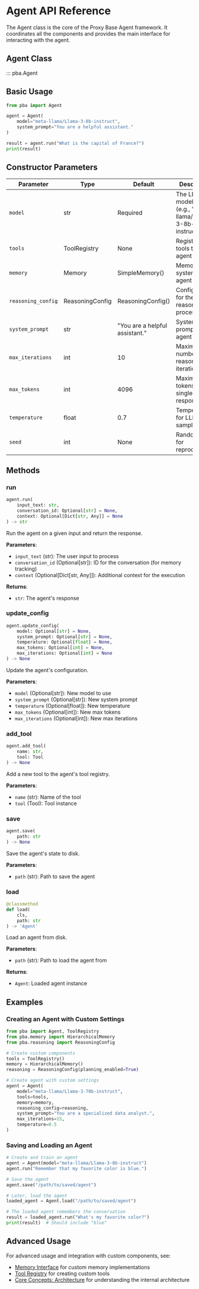 # Agent API Reference

The Agent class is the core of the Proxy Base Agent framework. It coordinates all the components and provides the main interface for interacting with the agent.

## Agent Class

::: pba.Agent

## Basic Usage

```python
from pba import Agent

agent = Agent(
    model="meta-llama/Llama-3-8b-instruct",
    system_prompt="You are a helpful assistant."
)

result = agent.run("What is the capital of France?")
print(result)
```

## Constructor Parameters

| Parameter | Type | Default | Description |
|-----------|------|---------|-------------|
| `model` | str | Required | The LLM model to use (e.g., "meta-llama/Llama-3-8b-instruct") |
| `tools` | ToolRegistry | None | Registry of tools the agent can use |
| `memory` | Memory | SimpleMemory() | Memory system for the agent |
| `reasoning_config` | ReasoningConfig | ReasoningConfig() | Configuration for the reasoning process |
| `system_prompt` | str | "You are a helpful assistant." | System prompt for the agent |
| `max_iterations` | int | 10 | Maximum number of reasoning iterations |
| `max_tokens` | int | 4096 | Maximum tokens in a single response |
| `temperature` | float | 0.7 | Temperature for LLM sampling |
| `seed` | int | None | Random seed for reproducibility |

## Methods

### run

```python
agent.run(
    input_text: str,
    conversation_id: Optional[str] = None,
    context: Optional[Dict[str, Any]] = None
) -> str
```

Run the agent on a given input and return the response.

**Parameters**:

- `input_text` (str): The user input to process
- `conversation_id` (Optional[str]): ID for the conversation (for memory tracking)
- `context` (Optional[Dict[str, Any]]): Additional context for the execution

**Returns**:

- `str`: The agent's response

### update_config

```python
agent.update_config(
    model: Optional[str] = None,
    system_prompt: Optional[str] = None,
    temperature: Optional[float] = None,
    max_tokens: Optional[int] = None,
    max_iterations: Optional[int] = None
) -> None
```

Update the agent's configuration.

**Parameters**:

- `model` (Optional[str]): New model to use
- `system_prompt` (Optional[str]): New system prompt
- `temperature` (Optional[float]): New temperature
- `max_tokens` (Optional[int]): New max tokens
- `max_iterations` (Optional[int]): New max iterations

### add_tool

```python
agent.add_tool(
    name: str,
    tool: Tool
) -> None
```

Add a new tool to the agent's tool registry.

**Parameters**:

- `name` (str): Name of the tool
- `tool` (Tool): Tool instance

### save

```python
agent.save(
    path: str
) -> None
```

Save the agent's state to disk.

**Parameters**:

- `path` (str): Path to save the agent

### load

```python
@classmethod
def load(
    cls,
    path: str
) -> 'Agent'
```

Load an agent from disk.

**Parameters**:

- `path` (str): Path to load the agent from

**Returns**:

- `Agent`: Loaded agent instance

## Examples

### Creating an Agent with Custom Settings

```python
from pba import Agent, ToolRegistry
from pba.memory import HierarchicalMemory
from pba.reasoning import ReasoningConfig

# Create custom components
tools = ToolRegistry()
memory = HierarchicalMemory()
reasoning = ReasoningConfig(planning_enabled=True)

# Create agent with custom settings
agent = Agent(
    model="meta-llama/Llama-3-70b-instruct",
    tools=tools,
    memory=memory,
    reasoning_config=reasoning,
    system_prompt="You are a specialized data analyst.",
    max_iterations=15,
    temperature=0.5
)
```

### Saving and Loading an Agent

```python
# Create and train an agent
agent = Agent(model="meta-llama/Llama-3-8b-instruct")
agent.run("Remember that my favorite color is blue.")

# Save the agent
agent.save("/path/to/saved/agent")

# Later, load the agent
loaded_agent = Agent.load("/path/to/saved/agent")

# The loaded agent remembers the conversation
result = loaded_agent.run("What's my favorite color?")
print(result)  # Should include "blue"
```

## Advanced Usage

For advanced usage and integration with custom components, see:

- [Memory Interface](memory.md) for custom memory implementations
- [Tool Registry](tool-registry.md) for creating custom tools
- [Core Concepts: Architecture](../core-concepts/architecture.md) for understanding the internal architecture